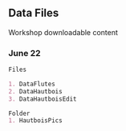 ## Data Files

Workshop downloadable content

### June 22

```markdown
Files

1. DataFlutes
2. DataHautbois
3. DataHautboisEdit

Folder
1. HautboisPics
